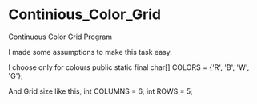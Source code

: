 # Continious_Color_Grid 
Continuous Color Grid Program 

I made some assumptions to make this task easy.

I choose only for colours 
public static final char[] COLORS = {'R', 'B', 'W', 'G'};

And Grid size like this,
int COLUMNS = 6;
int ROWS = 5;
